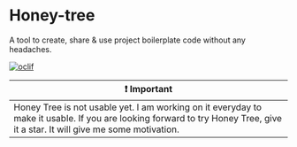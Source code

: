 # Honey-tree

A tool to create, share &amp; use project boilerplate code without any headaches.

[![oclif](https://img.shields.io/badge/cli-oclif-brightgreen.svg)](https://oclif.io)

<!-- [![Version](https://img.shields.io/npm/v/honey-tree.svg)](https://npmjs.org/package/honey-tree)
[![License](https://img.shields.io/npm/l/honey-tree.svg)](https://github.com/sahithyandev/honey-tree/blob/master/package.json) -->

| :exclamation: Important                                                                     |
| ------------------------------------------------------------------------------------------- |
| Honey Tree is not usable yet. I am working on it everyday to make it usable. If you are looking forward to try Honey Tree, give it a star. It will give me some motivation. |

<!-- usage_dis -->

<!-- toc_dis -->
<!-- tocstop_dis -->

<!-- usage_dis -->

<!-- usagestop_dis -->

<!-- commands_dis -->

<!-- commandsstop_dis -->
